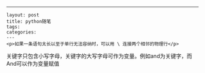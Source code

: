 ---
    layout: post
    title: python随笔
    tags:
    categories:
    ---
    <p>如果一条语句太长以至于单行无法容纳时，可以用 \ 连接两个相邻的物理行</p>
<p>关键字只包含小写字母，关键字的大写字母可作为变量。例如and为关键字，而And可以作为变量赋值</p>
<p>&nbsp;</p>
    
